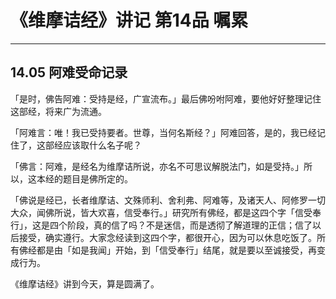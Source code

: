 # 《维摩诘经》讲记 第14品 嘱累

------

## 14.05 阿难受命记录

「是时，佛告阿难：受持是经，广宣流布。」最后佛吩咐阿难，要他好好整理记住这部经，将来广为流通。

「阿难言：唯！我已受持要者。世尊，当何名斯经？」阿难回答，是的，我已经记住了，这部经应该取什么名子呢？

「佛言：阿难，是经名为维摩诘所说，亦名不可思议解脱法门，如是受持。」所以，这本经的题目是佛所定的。

「佛说是经已，长者维摩诘、文殊师利、舍利弗、阿难等，及诸天人、阿修罗一切大众，闻佛所说，皆大欢喜，信受奉行。」研究所有佛经，都是这四个字「信受奉行」，这是四个阶段，真的信了吗？不是迷信，而是透彻了解道理的正信；信了以后接受，确实遵行。大家念经读到这四个字，都很开心，因为可以休息吃饭了。所有佛经都是由「如是我闻」开始，到「信受奉行」结尾，就是要以至诚接受，再变成行为。

《维摩诘经》讲到今天，算是圆满了。